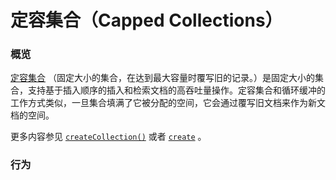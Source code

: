 # 定容集合（Capped Collections）

### 概览

[定容集合](https://docs.mongodb.com/manual/reference/glossary/#term-capped-collection) （固定大小的集合，在达到最大容量时覆写旧的记录。）是固定大小的集合，支持基于插入顺序的插入和检索文档的高吞吐量操作。定容集合和循环缓冲的工作方式类似，一旦集合填满了它被分配的空间，它会通过覆写旧文档来作为新文档的空间。

更多内容参见  [`createCollection()`](https://docs.mongodb.com/manual/reference/method/db.createCollection/#db.createCollection)  或者  [`create`](https://docs.mongodb.com/manual/reference/command/create/#dbcmd.create)  。

### 行为

